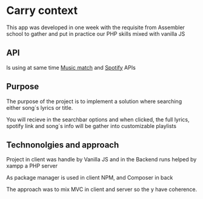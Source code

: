 # Carry context
This app was developed in one week with the requisite from Assembler school to gather and put in practice our PHP skills mixed with vanilla JS
## API
Is using at same time [Music match](https://developer.musixmatch.com/) and [Spotify](https://developer.spotify.com/documentation/web-api/) APIs
## Purpose 
The purpose of the project is to implement a solution where searching either song´s lyrics or title. 

You will recieve in the searchbar options and when clicked, the full lyrics, spotify link and song´s info will be gather into customizable playlists
## Technonolgies and approach
Project in client was handle by Vanilla JS and in the Backend runs helped by xampp a PHP server

As package manager is used in client NPM, and Composer in back

The approach was to mix MVC in client and server so the y have coherence.
